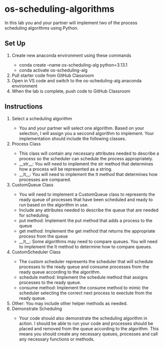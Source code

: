 # os-scheduling-algorithms
In this lab you and your partner will implement two of the process scheduling algorithms using Python.

## Set Up
<ol>
	<li>Create new anaconda environment using these commands</li>
	<ul>
		<li>conda create –name os-scheduling-alg python=3.13.1</li>
		<li>conda activate os-scheduling-alg</li>
	</ul>
	<li>Pull starter code from GitHub Classroom</li>
	<li>Open in VS code and switch to the os-scheduling-alg anaconda environment</li>
	<li>When the lab is complete, push code to GitHub Classroom</li>
</ol>

## Instructions
<ol>
  <li>Select a scheduling algorithm</li>
  <ul><li>You and your partner will select one algorithm. Based on your selection, I will assign you a seccond algorithm to implement. Your implementation should include the following classes.</li></ul>
  <li>Process Class</li>
  <ul><li>This class will contain any necessary attributes needed to describe a process so the scheduler can schedule the process appropriately.</li>
  <li>__str__: You will need to implement the str method that determines how a process will be represented as a string.</li>
  <li>__lt__: You will need to implement the lt method that determines how processes are compared.</li></ul>
  <li>CustomQueue Class</li>
  <ul><li>You will need to implement a CustomQueue class to represents the ready queue of processes that have been scheduled and ready to run based on the algorithm in use.</li>
  <li>Include any attributes needed to describe the queue that are needed for scheduling.</li>
  <li>put method: Implement the put method that adds a process to the queue</li>
  <li>get method: Implement the get method that returns the appropriate process from the queue</li>
  <li>__lt__: Some algorithms may need to compare queues. You will need to implement the lt method to determine how to compare queues.</li></ul>
  <li>CustomScheduler Class</li>
  <ul><li>The custom scheduler represents the scheduler that will schedule processes to the ready queue and consume processes from the ready queue according to the algorithm.</li>
  <li>schedule method: Implement the schedule method that assigns processes to the ready queue.</li>
  <li>consume method: Implement the consume method to mimic the scheduler selecting the correct next process to exectute from the ready queue. </li></ul>
  <li>Other: You may include other helper methods as needed.</li>
  <li>Demonstrate Scheduling</li>
  <ul><li>Your code should also demonstrate the scheduling algorithm in action. I should be able to run your code and processes should be placed and removed from the queue according to the algorithm. This means you should create any necessary queues, processes and call any necessary functions or methods.</li></ul>
</ol>

